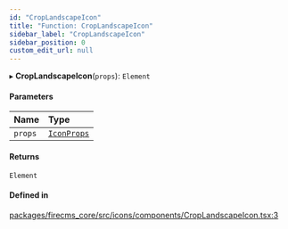 ```yaml
---
id: "CropLandscapeIcon"
title: "Function: CropLandscapeIcon"
sidebar_label: "CropLandscapeIcon"
sidebar_position: 0
custom_edit_url: null
---
```


▸ **CropLandscapeIcon**(`props`): `Element`

#### Parameters

| Name | Type |
| :------ | :------ |
| `props` | [`IconProps`](../types/IconProps.md) |

#### Returns

`Element`

#### Defined in

[packages/firecms_core/src/icons/components/CropLandscapeIcon.tsx:3](https://github.com/FireCMSco/firecms/blob/d45f3739/packages/firecms_core/src/icons/components/CropLandscapeIcon.tsx#L3)
